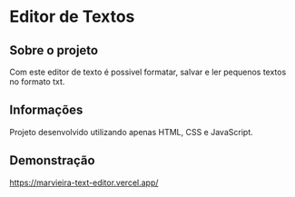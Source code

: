 # Editor de Textos

## Sobre o projeto
Com este editor de texto é possivel formatar, salvar e ler pequenos textos no formato txt.

## Informações
Projeto desenvolvido utilizando apenas HTML, CSS e JavaScript.

## Demonstração
https://marvieira-text-editor.vercel.app/


